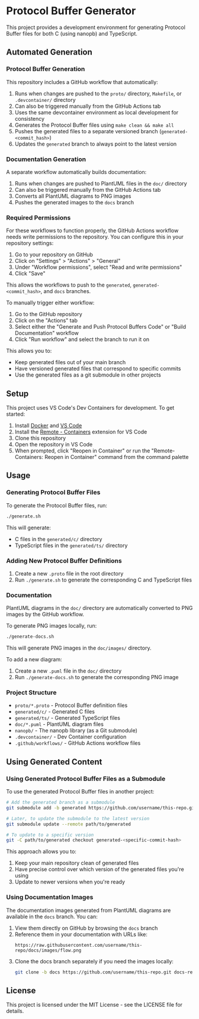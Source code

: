 # Protocol Buffer Generator

This project provides a development environment for generating Protocol Buffer files for both C (using nanopb) and TypeScript.

## Automated Generation

### Protocol Buffer Generation

This repository includes a GitHub workflow that automatically:
1. Runs when changes are pushed to the `proto/` directory, `Makefile`, or `.devcontainer/` directory
2. Can also be triggered manually from the GitHub Actions tab
3. Uses the same devcontainer environment as local development for consistency
4. Generates the Protocol Buffer files using `make clean && make all`
5. Pushes the generated files to a separate versioned branch (`generated-<commit_hash>`)
6. Updates the `generated` branch to always point to the latest version

### Documentation Generation

A separate workflow automatically builds documentation:
1. Runs when changes are pushed to PlantUML files in the `doc/` directory
2. Can also be triggered manually from the GitHub Actions tab
3. Converts all PlantUML diagrams to PNG images
4. Pushes the generated images to the `docs` branch

### Required Permissions

For these workflows to function properly, the GitHub Actions workflow needs write permissions to the repository. You can configure this in your repository settings:

1. Go to your repository on GitHub
2. Click on "Settings" > "Actions" > "General"
3. Under "Workflow permissions", select "Read and write permissions"
4. Click "Save"

This allows the workflows to push to the `generated`, `generated-<commit_hash>`, and `docs` branches.

To manually trigger either workflow:
1. Go to the GitHub repository
2. Click on the "Actions" tab
3. Select either the "Generate and Push Protocol Buffers Code" or "Build Documentation" workflow
4. Click "Run workflow" and select the branch to run it on

This allows you to:
- Keep generated files out of your main branch
- Have versioned generated files that correspond to specific commits
- Use the generated files as a git submodule in other projects

## Setup

This project uses VS Code's Dev Containers for development. To get started:

1. Install [Docker](https://www.docker.com/products/docker-desktop) and [VS Code](https://code.visualstudio.com/)
2. Install the [Remote - Containers](https://marketplace.visualstudio.com/items?itemName=ms-vscode-remote.remote-containers) extension for VS Code
3. Clone this repository
4. Open the repository in VS Code
5. When prompted, click "Reopen in Container" or run the "Remote-Containers: Reopen in Container" command from the command palette

## Usage

### Generating Protocol Buffer Files

To generate the Protocol Buffer files, run:

```bash
./generate.sh
```

This will generate:
- C files in the `generated/c/` directory
- TypeScript files in the `generated/ts/` directory

### Adding New Protocol Buffer Definitions

1. Create a new `.proto` file in the root directory
2. Run `./generate.sh` to generate the corresponding C and TypeScript files

### Documentation

PlantUML diagrams in the `doc/` directory are automatically converted to PNG images by the GitHub workflow.

To generate PNG images locally, run:

```bash
./generate-docs.sh
```

This will generate PNG images in the `doc/images/` directory.

To add a new diagram:
1. Create a new `.puml` file in the `doc/` directory
2. Run `./generate-docs.sh` to generate the corresponding PNG image

### Project Structure

- `proto/*.proto` - Protocol Buffer definition files
- `generated/c/` - Generated C files
- `generated/ts/` - Generated TypeScript files
- `doc/*.puml` - PlantUML diagram files
- `nanopb/` - The nanopb library (as a Git submodule)
- `.devcontainer/` - Dev Container configuration
- `.github/workflows/` - GitHub Actions workflow files

## Using Generated Content

### Using Generated Protocol Buffer Files as a Submodule

To use the generated Protocol Buffer files in another project:

```bash
# Add the generated branch as a submodule
git submodule add -b generated https://github.com/username/this-repo.git path/to/generated

# Later, to update the submodule to the latest version
git submodule update --remote path/to/generated

# To update to a specific version
git -C path/to/generated checkout generated-<specific-commit-hash>
```

This approach allows you to:
1. Keep your main repository clean of generated files
2. Have precise control over which version of the generated files you're using
3. Update to newer versions when you're ready

### Using Documentation Images

The documentation images generated from PlantUML diagrams are available in the `docs` branch. You can:

1. View them directly on GitHub by browsing the `docs` branch
2. Reference them in your documentation with URLs like:
   ```
   https://raw.githubusercontent.com/username/this-repo/docs/images/flow.png
   ```
3. Clone the docs branch separately if you need the images locally:
   ```bash
   git clone -b docs https://github.com/username/this-repo.git docs-repo
   ```

## License

This project is licensed under the MIT License - see the LICENSE file for details.
